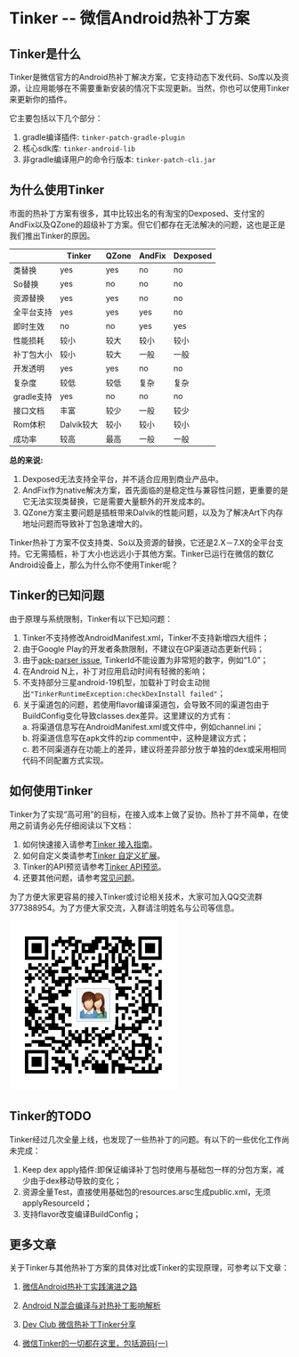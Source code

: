 Tinker -- 微信Android热补丁方案          
====================================

## Tinker是什么
Tinker是微信官方的Android热补丁解决方案，它支持动态下发代码、So库以及资源，让应用能够在不需要重新安装的情况下实现更新。当然，你也可以使用Tinker来更新你的插件。

它主要包括以下几个部分：

1. gradle编译插件: `tinker-patch-gradle-plugin` 
2. 核心sdk库: `tinker-android-lib`
3. 非gradle编译用户的命令行版本: `tinker-patch-cli.jar`

## 为什么使用Tinker
市面的热补丁方案有很多，其中比较出名的有淘宝的Dexposed、支付宝的AndFix以及QZone的超级补丁方案。但它们都存在无法解决的问题，这也是正是我们推出Tinker的原因。

|                  | Tinker     | QZone   | AndFix    | Dexposed   | 
| ---------------- | -------------- | ----------| ----------  |  ---------- |
| 类替换            | yes            | yes       | no          |  no         |
| So替换            | yes            | no        | no          | no          |
| 资源替换           | yes            | yes       | no          | no          |
| 全平台支持         | yes            | yes       | yes         | no         |
| 即时生效           | no             | no        | yes         | yes        |
| 性能损耗           | 较小              | 较大       | 较小         |  较小    |
| 补丁包大小          | 较小              | 较大         | 一般         |  一般    |
| 开发透明           | yes            | yes       | no         | no         |
| 复杂度             | 较低              | 较低       | 复杂          | 复杂     |
| gradle支持         | yes            | no        | no         | no         |
| 接口文档           | 丰富              | 较少        | 一般         | 较少      |
| Rom体积           | Dalvik较大             | 较小        | 较小         | 较小      |
| 成功率           | 较高             | 最高        | 一般         | 一般      |

**总的来说:**

1. Dexposed无法支持全平台，并不适合应用到商业产品中。
2. AndFix作为native解决方案，首先面临的是稳定性与兼容性问题，更重要的是它无法实现类替换，它是需要大量额外的开发成本的。
3. QZone方案主要问题是插桩带来Dalvik的性能问题，以及为了解决Art下内存地址问题而导致补丁包急速增大的。

Tinker热补丁方案不仅支持类、So以及资源的替换，它还是2.X－7.X的全平台支持。它无需插桩，补丁大小也远远小于其他方案。Tinker已运行在微信的数亿Android设备上，那么为什么你不使用Tinker呢？

## Tinker的已知问题
由于原理与系统限制，Tinker有以下已知问题：

1. Tinker不支持修改AndroidManifest.xml，Tinker不支持新增四大组件；
2. 由于Google Play的开发者条款限制，不建议在GP渠道动态更新代码；
3. 由于[apk-parser issue](https://github.com/caoqianli/apk-parser/issues/46), TinkerId不能设置为非常短的数字，例如“1.0”；
4. 在Android N上，补丁对应用启动时间有轻微的影响；
5. 不支持部分三星android-19机型，加载补丁时会主动抛出`"TinkerRuntimeException:checkDexInstall failed"`；
6. 关于渠道包的问题，若使用flavor编译渠道包，会导致不同的渠道包由于BuildConfig变化导致classes.dex差异。这里建议的方式有：   
	a. 将渠道信息写在AndroidManifest.xml或文件中，例如channel.ini；  
	b. 将渠道信息写在apk文件的zip comment中，这种是建议方式；  
	c. 若不同渠道存在功能上的差异，建议将差异部分放于单独的dex或采用相同代码不同配置方式实现。  

## 如何使用Tinker
Tinker为了实现“高可用”的目标，在接入成本上做了妥协。热补丁并不简单，在使用之前请务必先仔细阅读以下文档：

1. 如何快速接入请参考[Tinker 接入指南](https://github.com/Tencent/tinker/wiki/Tinker-%E6%8E%A5%E5%85%A5%E6%8C%87%E5%8D%97)。
2. 如何自定义类请参考[Tinker 自定义扩展](https://github.com/Tencent/tinker/wiki/Tinker-%E8%87%AA%E5%AE%9A%E4%B9%89%E6%89%A9%E5%B1%95)。
3. Tinker的API预览请参考[Tinker API预览](https://github.com/Tencent/tinker/wiki/Tinker-API%E6%A6%82%E8%A7%88)。
4. 还要其他问题，请参考[常见问题](https://github.com/Tencent/tinker/wiki/Tinker-%E5%B8%B8%E8%A7%81%E9%97%AE%E9%A2%98)。

为了方便大家更容易的接入Tinker或讨论相关技术，大家可加入QQ交流群377388954。为了方便大家交流，入群请注明姓名与公司等信息。

![](images/e_group.png)

## Tinker的TODO
Tinker经过几次全量上线，也发现了一些热补丁的问题。有以下的一些优化工作尚未完成：

1. Keep dex apply插件:即保证编译补丁包时使用与基础包一样的分包方案，减少由于dex移动导致的变化；
2. 资源全量Test，直接使用基础包的resources.arsc生成public.xml，无须applyResourceId；
3. 支持flavor改变编译BuildConfig；

## 更多文章
关于Tinker与其他热补丁方案的具体对比或Tinker的实现原理，可参考以下文章：

1. [微信Android热补丁实践演进之路](https://github.com/WeMobileDev/article/blob/master/%E5%BE%AE%E4%BF%A1Android%E7%83%AD%E8%A1%A5%E4%B8%81%E5%AE%9E%E8%B7%B5%E6%BC%94%E8%BF%9B%E4%B9%8B%E8%B7%AF.md)  

2. [Android N混合编译与对热补丁影响解析](https://github.com/WeMobileDev/article/blob/master/Android_N%E6%B7%B7%E5%90%88%E7%BC%96%E8%AF%91%E4%B8%8E%E5%AF%B9%E7%83%AD%E8%A1%A5%E4%B8%81%E5%BD%B1%E5%93%8D%E8%A7%A3%E6%9E%90.md)   

3. [Dev Club 微信热补丁Tinker分享](http://dev.qq.com/topic/57ad7a70eaed47bb2699e68e)   

4. [微信Tinker的一切都在这里，包括源码(一)](http://mp.weixin.qq.com/s?__biz=MzAwNDY1ODY2OQ==&mid=2649286384&idx=1&sn=f1aff31d6a567674759be476bcd12549&scene=4#wechat_redirect)   